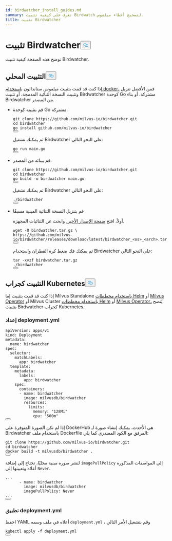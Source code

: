 ```yaml
---
id: birdwatcher_install_guides.md
summary: تعرف على كيفية تثبيت Birdwatch لتصحيح أخطاء ميلفوس.
title: تثبيت Birdwatcher
---
```

<h1 id="Install-Birdwatcher" class="common-anchor-header">تثبيت Birdwatcher<button data-href="#Install-Birdwatcher" class="anchor-icon" translate="no">
      <svg translate="no"
        aria-hidden="true"
        focusable="false"
        height="20"
        version="1.1"
        viewBox="0 0 16 16"
        width="16"
      >
        <path
          fill="#0092E4"
          fill-rule="evenodd"
          d="M4 9h1v1H4c-1.5 0-3-1.69-3-3.5S2.55 3 4 3h4c1.45 0 3 1.69 3 3.5 0 1.41-.91 2.72-2 3.25V8.59c.58-.45 1-1.27 1-2.09C10 5.22 8.98 4 8 4H4c-.98 0-2 1.22-2 2.5S3 9 4 9zm9-3h-1v1h1c1 0 2 1.22 2 2.5S13.98 12 13 12H9c-.98 0-2-1.22-2-2.5 0-.83.42-1.64 1-2.09V6.25c-1.09.53-2 1.84-2 3.25C6 11.31 7.55 13 9 13h4c1.45 0 3-1.69 3-3.5S14.5 6 13 6z"
        ></path>
      </svg>
    </button></h1><p>توضح هذه الصفحة كيفية تثبيت Birdwatcher.</p>
<h2 id="Local-install" class="common-anchor-header">التثبيت المحلي<button data-href="#Local-install" class="anchor-icon" translate="no">
      <svg translate="no"
        aria-hidden="true"
        focusable="false"
        height="20"
        version="1.1"
        viewBox="0 0 16 16"
        width="16"
      >
        <path
          fill="#0092E4"
          fill-rule="evenodd"
          d="M4 9h1v1H4c-1.5 0-3-1.69-3-3.5S2.55 3 4 3h4c1.45 0 3 1.69 3 3.5 0 1.41-.91 2.72-2 3.25V8.59c.58-.45 1-1.27 1-2.09C10 5.22 8.98 4 8 4H4c-.98 0-2 1.22-2 2.5S3 9 4 9zm9-3h-1v1h1c1 0 2 1.22 2 2.5S13.98 12 13 12H9c-.98 0-2-1.22-2-2.5 0-.83.42-1.64 1-2.09V6.25c-1.09.53-2 1.84-2 3.25C6 11.31 7.55 13 9 13h4c1.45 0 3-1.69 3-3.5S14.5 6 13 6z"
        ></path>
      </svg>
    </button></h2><p>إذا كنت قد قمت بتثبيت ميلفوس ستاندالون <a href="/docs/ar/v2.4.x/install_standalone-docker.md">باستخدام docker،</a> فمن الأفضل تنزيل وتثبيت النسخة الثنائية المدمجة، أو تثبيت Birdwatcher كوحدة Go مشتركة، أو بناء Birdwatcher من المصدر.</p>
<ul>
<li><p>قم بتثبيته كوحدة Go مشتركة.</p>
<pre><code translate="no" class="language-shell">git <span class="hljs-built_in">clone</span> https://github.com/milvus-io/birdwatcher.git
<span class="hljs-built_in">cd</span> birdwatcher
go install github.com/milvus-io/birdwatcher
<button class="copy-code-btn"></button></code></pre>
<p>ثم يمكنك تشغيل Birdwatcher على النحو التالي:</p>
<pre><code translate="no" class="language-shell"><span class="hljs-keyword">go</span> run main.<span class="hljs-keyword">go</span>
<button class="copy-code-btn"></button></code></pre></li>
<li><p>قم ببنائه من المصدر.</p>
<pre><code translate="no" class="language-shell">git <span class="hljs-built_in">clone</span> https://github.com/milvus-io/birdwatcher.git
<span class="hljs-built_in">cd</span> birdwatcher
go build -o birdwatcher main.go
<button class="copy-code-btn"></button></code></pre>
<p>ثم يمكنك تشغيل Birdwatcher على النحو التالي:</p>
<pre><code translate="no" class="language-shell">./birdwatcher
<button class="copy-code-btn"></button></code></pre></li>
<li><p>قم بتنزيل النسخة الثنائية المبنية مسبقًا</p>
<p>أولاً، افتح <a href="https://github.com/milvus-io/birdwatcher/releases/latest">صفحة الإصدار الأخير،</a> وابحث عن الثنائيات المجهزة.</p>
<pre><code translate="no" class="language-shell">wget -O birdwatcher.tar.gz \
https://github.com/milvus-io/birdwatcher/releases/download/latest/birdwatcher_&lt;os&gt;_&lt;<span class="hljs-built_in">arch</span>&gt;.tar.gz
<button class="copy-code-btn"></button></code></pre>
<p>ثم يمكنك فك ضغط كرة القطران واستخدام Birdwatcher على النحو التالي:</p>
<pre><code translate="no" class="language-shell">tar -xvzf birdwatcher.tar.gz
./birdwatcher
<button class="copy-code-btn"></button></code></pre></li>
</ul>
<h2 id="Install-as-a-Kubernetes-pod" class="common-anchor-header">التثبيت كجراب Kubernetes<button data-href="#Install-as-a-Kubernetes-pod" class="anchor-icon" translate="no">
      <svg translate="no"
        aria-hidden="true"
        focusable="false"
        height="20"
        version="1.1"
        viewBox="0 0 16 16"
        width="16"
      >
        <path
          fill="#0092E4"
          fill-rule="evenodd"
          d="M4 9h1v1H4c-1.5 0-3-1.69-3-3.5S2.55 3 4 3h4c1.45 0 3 1.69 3 3.5 0 1.41-.91 2.72-2 3.25V8.59c.58-.45 1-1.27 1-2.09C10 5.22 8.98 4 8 4H4c-.98 0-2 1.22-2 2.5S3 9 4 9zm9-3h-1v1h1c1 0 2 1.22 2 2.5S13.98 12 13 12H9c-.98 0-2-1.22-2-2.5 0-.83.42-1.64 1-2.09V6.25c-1.09.53-2 1.84-2 3.25C6 11.31 7.55 13 9 13h4c1.45 0 3-1.69 3-3.5S14.5 6 13 6z"
        ></path>
      </svg>
    </button></h2><p>إذا كنت قد قمت بتثبيت إما Milvus Standalone <a href="/docs/ar/v2.4.x/install_standalone-helm.md">باستخدام مخططات Helm</a> أو <a href="/docs/ar/v2.4.x/install_standalone-operator.md">Milvus Operator</a> أو Milvus Cluster <a href="/docs/ar/v2.4.x/install_cluster-helm.md">باستخدام مخططات Helm</a> أو <a href="/docs/ar/v2.4.x/install_cluster-milvusoperator.md">Milvus Operator،</a> يُنصح بتثبيت Birdwatcher كجراب Kubernetes.</p>
<h3 id="Prepare-deploymentyml" class="common-anchor-header">إعداد deployment.yml</h3><pre><code translate="no" class="language-yml">apiVersion: apps/v1
kind: Deployment
metadata:
  name: birdwatcher
spec:
  selector:
    matchLabels:
      app: birdwatcher
  template:
    metadata:
      labels:
        app: birdwatcher
    spec:
      containers:
      - name: birdwatcher
        image: milvusdb/birdwatcher
        resources:
          limits:
            memory: <span class="hljs-string">&quot;128Mi&quot;</span>
            cpu: <span class="hljs-string">&quot;500m&quot;</span>
<button class="copy-code-btn"></button></code></pre>
<div class="alert note">
<p>إذا لم تكن الصورة المتوفرة على DockerHub هي الأحدث، يمكنك إنشاء صورة لـ Birdwatcher باستخدام ملف Dockerfile المرفق مع الكود المصدري كما يلي:</p>
<pre><code translate="no" class="language-shell">git <span class="hljs-built_in">clone</span> https://github.com/milvus-io/birdwatcher.git
<span class="hljs-built_in">cd</span> birdwatcher
docker build -t milvusdb/birdwatcher .
<button class="copy-code-btn"></button></code></pre>
<p>لنشر صورة مبنية محليًا، تحتاج إلى إضافة <code translate="no">imagePullPolicy</code> إلى المواصفات المذكورة أعلاه وتعيينها إلى <code translate="no">Never</code>.</p>
<pre><code translate="no" class="language-yaml">...
      - name: birdwatcher
        image: milvusdb/birdwatcher
        imagePullPolicy: Never
...
<button class="copy-code-btn"></button></code></pre>
</div>
<h3 id="Apply-deploymentyml" class="common-anchor-header">تطبيق deployment.yml</h3><p>احفظ YAML أعلاه في ملف وسمه <code translate="no">deployment.yml</code> ، وقم بتشغيل الأمر التالي</p>
<pre><code translate="no" class="language-shell">kubectl apply -f deployment.yml
<button class="copy-code-btn"></button></code></pre>
